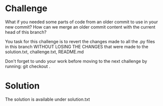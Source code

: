 # Challenge
What if you needed some parts of code from an older commit to use in your new commit? 
How can we merge an older commit content with the current head of this branch?

You task for this challenge is to revert the changes made to all the .py files in this branch WITHOUT 
LOSING THE CHANGES that were made to the solution.txt, challenge.txt, README.md

Don't forget to undo your work before moving to the next challenge by running:
git checkout .

# Solution 
The solution is available under solution.txt

